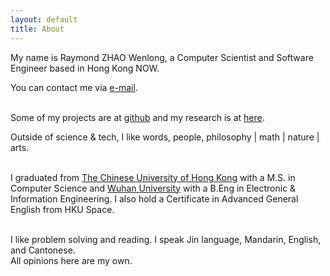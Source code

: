 ```yaml
---
layout: default
title: About
---
```

My name is Raymond ZHAO Wenlong, a Computer Scientist and Software Engineer based in Hong Kong NOW.    

You can contact me via [e-mail](wenlzhao@gmail.com).  
<br>


Some of my projects are at [github](https://github.com/muyun) and my research is at [here](http://muyun.github.io/research/).  

Outside of science & tech, I like words, people, philosophy | math | nature | arts.    
<br> 

I graduated from [The Chinese University of Hong Kong](http://www.cuhk.edu.hk/english/index.html) with a M.S. in Computer Science and [Wuhan University](https://www.sciencemag.org/collections/celebrating-125-years-academic-excellence-wuhan-university-1893-2018?fbclid=IwAR0RzFSkpxaI8wk61JDnE7p6SWr7SlKXLyoFHkrg4-iqKGiRyE2gZfaGl8s) with a B.Eng in Electronic & Information Engineering. I also hold a Certificate in Advanced General English from HKU Space.     
<br>  
 
I like problem solving and reading. I speak Jin language, Mandarin, English, and Cantonese.  
All opinions here are my own.    
<br> 






